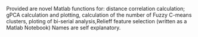 Provided are novel Matlab functions for: distance correlation calculation; gPCA calculation and plotting, calculation of the number of Fuzzy C-means clusters, ploting of bi-serial analysis,Relieff feature selection (written as a Matlab Notebook)
Names are self explanatory.
